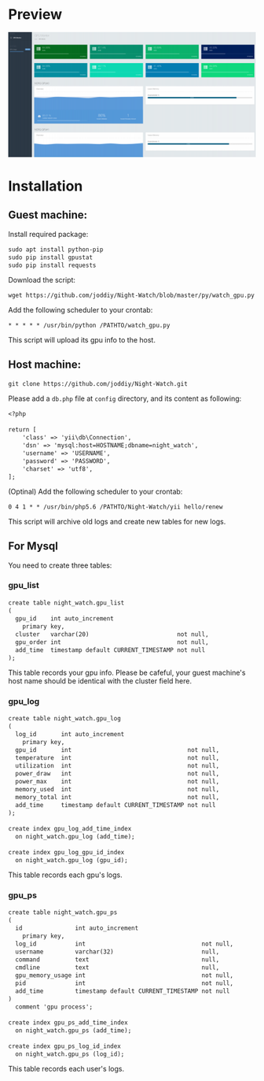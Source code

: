 # Preview
![preview](preview.png)

# Installation

## Guest machine:

Install required package:
```
sudo apt install python-pip
sudo pip install gpustat
sudo pip install requests
```


Download the script:
```
wget https://github.com/joddiy/Night-Watch/blob/master/py/watch_gpu.py
```


Add the following scheduler to your crontab:
```
* * * * * /usr/bin/python /PATHTO/watch_gpu.py
```
This script will upload its gpu info to the host.

## Host machine:

```
git clone https://github.com/joddiy/Night-Watch.git
```

Please add a ```db.php``` file at ```config``` directory, and its content as following:
```
<?php

return [
    'class' => 'yii\db\Connection',
    'dsn' => 'mysql:host=HOSTNAME;dbname=night_watch',
    'username' => 'USERNAME',
    'password' => 'PASSWORD',
    'charset' => 'utf8',
];
```

(Optinal) Add the following scheduler to your crontab:
```
0 4 1 * * /usr/bin/php5.6 /PATHTO/Night-Watch/yii hello/renew
```
This script will archive old logs and create new tables for new logs.


## For Mysql

You need to create three tables:

### gpu_list

```
create table night_watch.gpu_list
(
  gpu_id    int auto_increment
    primary key,
  cluster   varchar(20)                         not null,
  gpu_order int                                 not null,
  add_time  timestamp default CURRENT_TIMESTAMP not null
);
```
This table records your gpu info. Please be cafeful, your guest machine's host name should be identical with the cluster field here.

### gpu_log
```
create table night_watch.gpu_log
(
  log_id       int auto_increment
    primary key,
  gpu_id       int                                 not null,
  temperature  int                                 not null,
  utilization  int                                 not null,
  power_draw   int                                 not null,
  power_max    int                                 not null,
  memory_used  int                                 not null,
  memory_total int                                 not null,
  add_time     timestamp default CURRENT_TIMESTAMP not null
);

create index gpu_log_add_time_index
  on night_watch.gpu_log (add_time);

create index gpu_log_gpu_id_index
  on night_watch.gpu_log (gpu_id);
```
This table records each gpu's logs.

### gpu_ps
```
create table night_watch.gpu_ps
(
  id               int auto_increment
    primary key,
  log_id           int                                 not null,
  username         varchar(32)                         null,
  command          text                                null,
  cmdline          text                                null,
  gpu_memory_usage int                                 not null,
  pid              int                                 not null,
  add_time         timestamp default CURRENT_TIMESTAMP not null
)
  comment 'gpu process';

create index gpu_ps_add_time_index
  on night_watch.gpu_ps (add_time);

create index gpu_ps_log_id_index
  on night_watch.gpu_ps (log_id);
```
This table records each user's logs.
